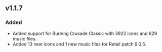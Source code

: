 ## v1.1.7
### Added
- Added support for Burning Crusade Classic with 3922 icons and 629 music files.
- Added 13 new icons and 1 new music files for Retail patch 9.0.5.
